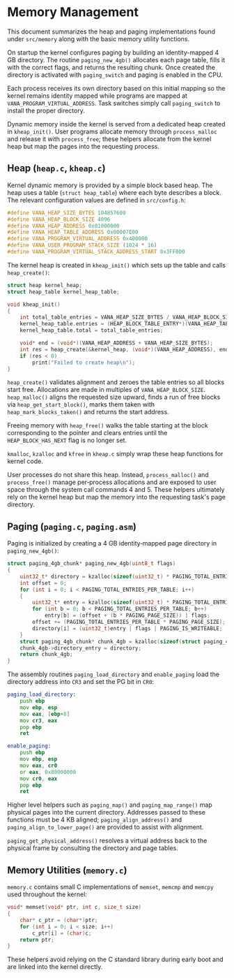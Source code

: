 # Memory Management

This document summarizes the heap and paging implementations found under `src/memory` along with the basic memory utility functions.

On startup the kernel configures paging by building an identity-mapped 4 GB directory. The routine `paging_new_4gb()` allocates each page table, fills it with the correct flags, and returns the resulting chunk. Once created the directory is activated with `paging_switch` and paging is enabled in the CPU.

Each process receives its own directory based on this initial mapping so the kernel remains identity mapped while programs are mapped at `VANA_PROGRAM_VIRTUAL_ADDRESS`. Task switches simply call `paging_switch` to install the proper directory.

Dynamic memory inside the kernel is served from a dedicated heap created in `kheap_init()`. User programs allocate memory through `process_malloc` and release it with `process_free`; these helpers allocate from the kernel heap but map the pages into the requesting process.
## Heap (`heap.c`, `kheap.c`)

Kernel dynamic memory is provided by a simple block based heap. The heap uses a table (`struct heap_table`) where each byte describes a block. The relevant configuration values are defined in `src/config.h`:

```c
#define VANA_HEAP_SIZE_BYTES 104857600
#define VANA_HEAP_BLOCK_SIZE 4096
#define VANA_HEAP_ADDRESS 0x01000000
#define VANA_HEAP_TABLE_ADDRESS 0x00007E00
#define VANA_PROGRAM_VIRTUAL_ADDRESS 0x400000
#define VANA_USER_PROGRAM_STACK_SIZE (1024 * 16)
#define VANA_PROGRAM_VIRTUAL_STACK_ADDRESS_START 0x3FF000
```

The kernel heap is created in `kheap_init()` which sets up the table and calls `heap_create()`:

```c
struct heap kernel_heap;
struct heap_table kernel_heap_table;

void kheap_init()
{
    int total_table_entries = VANA_HEAP_SIZE_BYTES / VANA_HEAP_BLOCK_SIZE;
    kernel_heap_table.entries = (HEAP_BLOCK_TABLE_ENTRY*)(VANA_HEAP_TABLE_ADDRESS);
    kernel_heap_table.total = total_table_entries;

    void* end = (void*)(VANA_HEAP_ADDRESS + VANA_HEAP_SIZE_BYTES);
    int res = heap_create(&kernel_heap, (void*)(VANA_HEAP_ADDRESS), end, &kernel_heap_table);
    if (res < 0)
        print("Failed to create heap\n");
}
```

`heap_create()` validates alignment and zeroes the table entries so all blocks start free. Allocations are made in multiples of `VANA_HEAP_BLOCK_SIZE`. `heap_malloc()` aligns the requested size upward, finds a run of free blocks via `heap_get_start_block()`, marks them taken with `heap_mark_blocks_taken()` and returns the start address.

Freeing memory with `heap_free()` walks the table starting at the block corresponding to the pointer and clears entries until the `HEAP_BLOCK_HAS_NEXT` flag is no longer set.

`kmalloc`, `kzalloc` and `kfree` in `kheap.c` simply wrap these heap functions for kernel code.

User processes do not share this heap. Instead, `process_malloc()` and
`process_free()` manage per‑process allocations and are exposed to user space
through the system call commands 4 and 5. These helpers ultimately rely on the
kernel heap but map the memory into the requesting task's page directory.

## Paging (`paging.c`, `paging.asm`)

Paging is initialized by creating a 4 GB identity‑mapped page directory in `paging_new_4gb()`:

```c
struct paging_4gb_chunk* paging_new_4gb(uint8_t flags)
{
    uint32_t* directory = kzalloc(sizeof(uint32_t) * PAGING_TOTAL_ENTRIES_PER_TABLE);
    int offset = 0;
    for (int i = 0; i < PAGING_TOTAL_ENTRIES_PER_TABLE; i++)
    {
        uint32_t* entry = kzalloc(sizeof(uint32_t) * PAGING_TOTAL_ENTRIES_PER_TABLE);
        for (int b = 0; b < PAGING_TOTAL_ENTRIES_PER_TABLE; b++)
            entry[b] = (offset + (b * PAGING_PAGE_SIZE)) | flags;
        offset += (PAGING_TOTAL_ENTRIES_PER_TABLE * PAGING_PAGE_SIZE);
        directory[i] = (uint32_t)entry | flags | PAGING_IS_WRITEABLE;
    }
    struct paging_4gb_chunk* chunk_4gb = kzalloc(sizeof(struct paging_4gb_chunk));
    chunk_4gb->directory_entry = directory;
    return chunk_4gb;
}
```

The assembly routines `paging_load_directory` and `enable_paging` load the directory address into `CR3` and set the PG bit in `CR0`:

```asm
paging_load_directory:
    push ebp
    mov ebp, esp
    mov eax, [ebp+8]
    mov cr3, eax
    pop ebp
    ret

enable_paging:
    push ebp
    mov ebp, esp
    mov eax, cr0
    or eax, 0x80000000
    mov cr0, eax
    pop ebp
    ret
```

Higher level helpers such as `paging_map()` and `paging_map_range()` map physical pages into the current directory. Addresses passed to these functions must be 4 KB aligned; `paging_align_address()` and `paging_align_to_lower_page()` are provided to assist with alignment.

`paging_get_physical_address()` resolves a virtual address back to the physical frame by consulting the directory and page tables.

## Memory Utilities (`memory.c`)

`memory.c` contains small C implementations of `memset`, `memcmp` and `memcpy` used throughout the kernel:

```c
void* memset(void* ptr, int c, size_t size)
{
    char* c_ptr = (char*)ptr;
    for (int i = 0; i < size; i++)
        c_ptr[i] = (char)c;
    return ptr;
}
```

These helpers avoid relying on the C standard library during early boot and are linked into the kernel directly.

